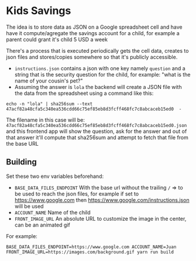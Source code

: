# Kids Savings

The idea is to store data as JSON on a Google spreadsheet cell and have have it compute/agregate the savings account for a child, for example a parent could grant it's child 5 USD a week

There's a process that is executed periodically gets the cell data, creates to json files and stores/copies somewhere so that it's publicly accessible.

- `instructions.json` contains a json with one key namely `question` and a string that is the security question for the child, for example: "what is the name of your cousin's pet?"
- Assuming the answer is `lola` the backend will create a JSON file with the data from the spreadsheet using a command like this:

```
echo -n "lola" | sha256sum --text 
47acf82a48cfa5c340ea536cdd66c75ef85eb8d3fcff468fc7c8abcaceb15ed0  -
```

The filename in this case will be: `47acf82a48cfa5c340ea536cdd66c75ef85eb8d3fcff468fc7c8abcaceb15ed0.json` and this frontend app will show the question, ask for the answer and out of that answer it'll compute that sha256sum and attempt to fetch that file from the base URL

## Building

Set these two env variables beforehand:

- `BASE_DATA_FILES_ENDPOINT`
With the base url without the trailing `/` => to be used to reach the json files, for example if set to https://www.google.com then https://www.google.com/instructions.json will be used
- `ACCOUNT_NAME` Name of the child
- `FRONT_IMAGE_URL` An absolute URL to customize the image in the center, can be an animated gif

For example:

```
BASE_DATA_FILES_ENDPOINT=https://www.google.com ACCOUNT_NAME=Juan FRONT_IMAGE_URL=https://images.com/background.gif yarn run build
```
